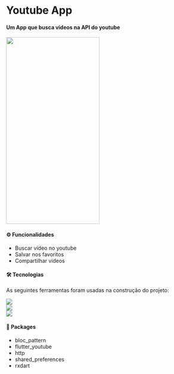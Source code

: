 <h1 align="left">Youtube App</h1>

<h4 align="left">Um App que busca vídeos na API do youtube</h4>

<p align="left">
  <img width="250" height="500" src="https://github.com/gcoutinho1/youtube_blocpattern/blob/master/lib/gif/youtubeFlutter-demo.gif">
</p>

#### ⚙ Funcionalidades
- Buscar vídeo no youtube
- Salvar nos favoritos
- Compartilhar vídeos

#### 🛠 Tecnologias

As seguintes ferramentas foram usadas na construção do projeto:

![](https://img.shields.io/badge/IDE-AndroidStudio-informational?style=flat&logo=Android-Studio&logoColor=white&color=FFA500)  
![](https://img.shields.io/badge/Framework-Flutter-informational?style=flat&logo=Flutter&logoColor=white&color=FFA500)  
![](https://img.shields.io/badge/Code-Dart-informational?style=flat&logo=dart&logoColor=white&color=FFA500)  

#### 💾 Packages

- bloc_pattern
- flutter_youtube
- http
- shared_preferences
- rxdart

